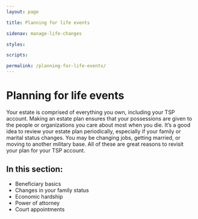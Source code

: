 ```yaml
---
layout: page

title: Planning for life events

sidenav: manage-life-changes

styles:

scripts:

permalink: /planning-for-life-events/
---
```

# Planning for life events

Your estate is comprised of everything you own, including your TSP account. Making an estate plan ensures that your possessions are given to the people or organizations you care about most when you die. It’s a good idea to review your estate plan periodically, especially if your family or marital status changes. You may be changing jobs, getting married, or moving to another military base. All of these are great reasons to revisit your plan for your TSP account.

## In this section:

+ Beneficiary basics
+ Changes in your family status 
+ Economic hardship
+ Power of attorney
+ Court appointments

<!-- CONTENT END -->
